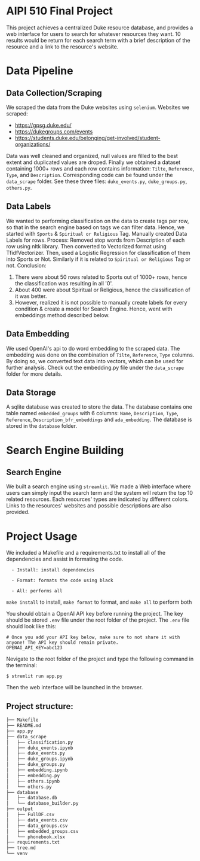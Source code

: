 # AIPI 510 Final Project
This project achieves a centralized Duke resource database, and provides a web interface for users to search for whatever resources they want. 10 results would be return for each search term with a brief description of the resource and a link to the resource's website. 

# Data Pipeline
## Data Collection/Scraping
 We scraped the data from the Duke websites using `selenium`. 
Websites we scraped:
- https://gpsg.duke.edu/
- https://dukegroups.com/events
- https://students.duke.edu/belonging/get-involved/student-organizations/

Data was well cleaned and organized, null values are filled to the best extent and duplicated values are droped. Finally we obtained a dataset containing 1000+ rows and each row contains information: `Tilte`, `Reference`, `Type`, and `Description`. Corresponding code can be found under the `data_scrape` folder. See these three files: `duke_events.py`, `duke_groups.py`, `others.py`.

## Data Labels
We wanted to performing classification on the data to create tags per row, so that in the search engine based on tags we can filter data. Hence, we started with `Sports` & `Spiritual or Religious` Tag. Manually created Data Labels for rows. 
Process: Removed stop words from Description of each row using nltk library. Then converted to Vectorized format using TfidfVectorizer. Then, used a Logistic Regression for classification of them into Sports or Not. Similarly if it is related to `Spiritual or Religious` Tag or not.
Conclusion: 
1. There were about 50 rows related to Sports out of 1000+ rows, hence the classification was resulting in all '0'.
2. About 400 were about Spiritual or Religious, hence the classification of it was better.
3. However, realized it is not possible to manually create labels for every condition & create a model for Search Engine. Hence, went with embeddings method described below. 

## Data Embedding
We used OpenAI's api to do word embedding to the scraped data. The embedding was done on the combination of `Tilte`, `Reference`, `Type` columns. By doing so, we converted text data into vectors, which can be used for further analysis. Check out the embedding.py file under the `data_scrape` folder for more details.

## Data Storage
A sqlite database was created to store the data. The database contains one table named `embedded_groups` with 6 columns: `Name`, `Description`, `Type`, `Reference`, `Description_bfr_embeddings` and `ada_embedding`. The database is stored in the `database` folder.

# Search Engine Building
## Search Engine
We built a search engine using `streamlit`. We made a Web interface where users can simply input the search term and the system will return the top 10 related resources. Each resources' types are indicated by different colors. Links to the resources' websites and possible descriptions are also provided.

# Project Usage
We included a Makefile and a requirements.txt to install all of the dependencies and assist in formating the code.

      - Install: install dependencies

      - Format: formats the code using black
      
      - All: performs all


`make install` to install, `make format` to format, and `make all` to perform both

You should obtain a OpenAI API key before running the project. The key should be stored `.env` file under the root folder of the project. The `.env` file should look like this:
```
# Once you add your API key below, make sure to not share it with anyone! The API key should remain private.
OPENAI_API_KEY=abc123
```
Nevigate to the root folder of the project and type the following command in the terminal:
``` 
$ stremlit run app.py
```
Then the web interface will be launched in the browser.

## Project structure:
```bash
├── Makefile
├── README.md
├── app.py
├── data_scrape
│   ├── classification.py
│   ├── duke_events.ipynb
│   ├── duke_events.py
│   ├── duke_groups.ipynb
│   ├── duke_groups.py
│   ├── embedding.ipynb
│   ├── embedding.py
│   ├── others.ipynb
│   └── others.py
├── database
│   ├── database.db
│   └── database_builder.py
├── output
│   ├── FullDF.csv
│   ├── data_events.csv
│   ├── data_groups.csv
│   ├── embedded_groups.csv
│   └── phonebook.xlsx
├── requirements.txt
├── tree.md
└── venv
```
